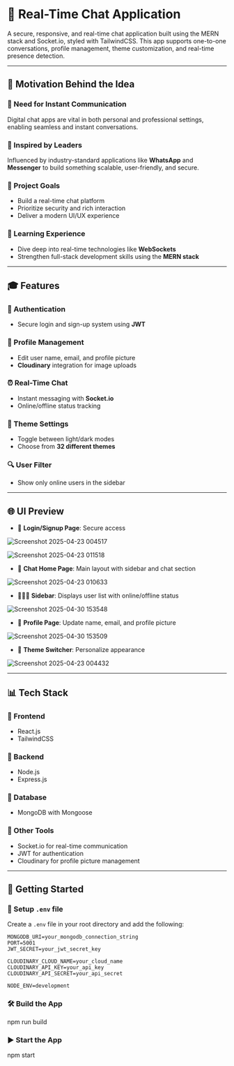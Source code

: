 # 💬 Real-Time Chat Application

A secure, responsive, and real-time chat application built using the MERN stack and Socket.io, styled with TailwindCSS. This app supports one-to-one conversations, profile management, theme customization, and real-time presence detection.

---

## 🚀 Motivation Behind the Idea

### 📌 Need for Instant Communication
Digital chat apps are vital in both personal and professional settings, enabling seamless and instant conversations.

### 📌 Inspired by Leaders
Influenced by industry-standard applications like **WhatsApp** and **Messenger** to build something scalable, user-friendly, and secure.

### 📌 Project Goals
- Build a real-time chat platform  
- Prioritize security and rich interaction  
- Deliver a modern UI/UX experience  

### 🎯 Learning Experience
- Dive deep into real-time technologies like **WebSockets**
- Strengthen full-stack development skills using the **MERN stack**

---

## 🎓 Features

### 🔐 Authentication
- Secure login and sign-up system using **JWT**

### 👤 Profile Management
- Edit user name, email, and profile picture  
- **Cloudinary** integration for image uploads

### ⏰ Real-Time Chat
- Instant messaging with **Socket.io**  
- Online/offline status tracking

### 🎨 Theme Settings
- Toggle between light/dark modes  
- Choose from **32 different themes**

### 🔍 User Filter
- Show only online users in the sidebar

---

## 🌐 UI Preview

- 🔑 **Login/Signup Page**: Secure access
  
![Screenshot 2025-04-23 004517](https://github.com/user-attachments/assets/200e37ec-99e6-4894-ab8d-f5bc95e45dc7)

![Screenshot 2025-04-23 011518](https://github.com/user-attachments/assets/dc75deba-357f-4867-b442-c50e0f454f26)
  
- 💬 **Chat Home Page**: Main layout with sidebar and chat section
  
![Screenshot 2025-04-23 010633](https://github.com/user-attachments/assets/ab775d1f-6541-491c-ae0b-15ece0211824)

   
- 🧑‍🤝‍🧑 **Sidebar**: Displays user list with online/offline status
  
![Screenshot 2025-04-30 153548](https://github.com/user-attachments/assets/bd62bee8-7caf-4cbd-b251-5bc82760cd56)

  
- 📝 **Profile Page**: Update name, email, and profile picture
  
![Screenshot 2025-04-30 153509](https://github.com/user-attachments/assets/e5092b66-2956-4973-9f56-2c9c4936bdd9)

   
- 🎨 **Theme Switcher**: Personalize appearance
  
![Screenshot 2025-04-23 004432](https://github.com/user-attachments/assets/cdfb698d-c7da-4da7-af77-8c347f4bf3b1)


---

## 📊 Tech Stack

### 🔹 Frontend
- React.js  
- TailwindCSS  

### 🔹 Backend
- Node.js  
- Express.js  

### 🔹 Database
- MongoDB with Mongoose  

### 🔹 Other Tools
- Socket.io for real-time communication  
- JWT for authentication  
- Cloudinary for profile picture management  

---

## 🔧 Getting Started

### 📁 Setup `.env` file

Create a `.env` file in your root directory and add the following:

```env
MONGODB_URI=your_mongodb_connection_string
PORT=5001
JWT_SECRET=your_jwt_secret_key

CLOUDINARY_CLOUD_NAME=your_cloud_name
CLOUDINARY_API_KEY=your_api_key
CLOUDINARY_API_SECRET=your_api_secret

NODE_ENV=development

```

### 🛠 Build the App
npm run build

### ▶ Start the App
npm start
